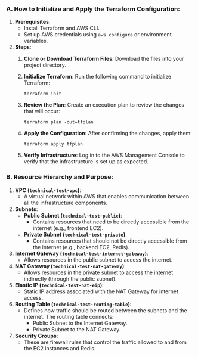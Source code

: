 ### **A. How to Initialize and Apply the Terraform Configuration:**
1.  **Prerequisites**:
    *   Install Terraform and AWS CLI.
    *   Set up AWS credentials using `aws configure` or environment variables.
2.  **Steps**:
    1.  **Clone or Download Terraform Files**: Download the files into your project directory.
        
    2.  **Initialize Terraform**: Run the following command to initialize Terraform:
        
        `terraform init`
        
    3.  **Review the Plan**: Create an execution plan to review the changes that will occur:

        `terraform plan -out=tfplan`
        
    4.  **Apply the Configuration**: After confirming the changes, apply them:

        `terraform apply tfplan`
        
    5.  **Verify Infrastructure**: Log in to the AWS Management Console to verify that the infrastructure is set up as expected.
        

### **B. Resource Hierarchy and Purpose**:

1.  **VPC (`technical-test-vpc`)**:
    *   A virtual network within AWS that enables communication between all the infrastructure components.
2.  **Subnets**:
    *   **Public Subnet (`technical-test-public`)**:
        *   Contains resources that need to be directly accessible from the internet (e.g., frontend EC2).
    *   **Private Subnet (`technical-test-private`)**:
        *   Contains resources that should not be directly accessible from the internet (e.g., backend EC2, Redis).
3.  **Internet Gateway (`technical-test-internet-gateway`)**:
    *   Allows resources in the public subnet to access the internet.
4.  **NAT Gateway (`technical-test-nat-gateway`)**:
    *   Allows resources in the private subnet to access the internet indirectly (through the public subnet).
5.  **Elastic IP (`technical-test-nat-eip`)**:
    *   Static IP address associated with the NAT Gateway for internet access.
6.  **Routing Table (`technical-test-routing-table`)**:
    *   Defines how traffic should be routed between the subnets and the internet. The routing table connects:
        *   Public Subnet to the Internet Gateway.
        *   Private Subnet to the NAT Gateway.
7.  **Security Groups**:
    *   These are firewall rules that control the traffic allowed to and from the EC2 instances and Redis.